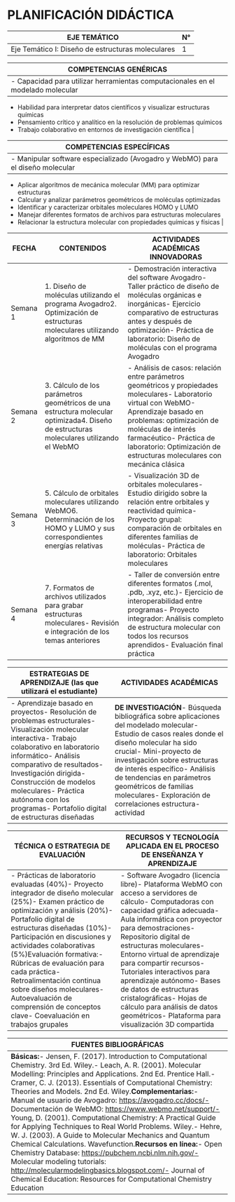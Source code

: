 # PLANIFICACIÓN DIDÁCTICA

| EJE TEMÁTICO | N° |
|-------------|-----|
| Eje Temático I: Diseño de estructuras moleculares | 1 |

| COMPETENCIAS GENÉRICAS |
|------------------------|
| - Capacidad para utilizar herramientas computacionales en el modelado molecular
- Habilidad para interpretar datos científicos y visualizar estructuras químicas
- Pensamiento crítico y analítico en la resolución de problemas químicos
- Trabajo colaborativo en entornos de investigación científica |

| COMPETENCIAS ESPECÍFICAS |
|--------------------------|
| - Manipular software especializado (Avogadro y WebMO) para el diseño molecular
- Aplicar algoritmos de mecánica molecular (MM) para optimizar estructuras
- Calcular y analizar parámetros geométricos de moléculas optimizadas
- Identificar y caracterizar orbitales moleculares HOMO y LUMO
- Manejar diferentes formatos de archivos para estructuras moleculares
- Relacionar la estructura molecular con propiedades químicas y físicas |

| FECHA | CONTENIDOS | ACTIVIDADES ACADÉMICAS INNOVADORAS |
|-------|-----------|-----------------------------------|
| Semana 1 | 1. Diseño de moléculas utilizando el programa Avogadro2. Optimización de estructuras moleculares utilizando algoritmos de MM | - Demostración interactiva del software Avogadro- Taller práctico de diseño de moléculas orgánicas e inorgánicas- Ejercicio comparativo de estructuras antes y después de optimización- Práctica de laboratorio: Diseño de moléculas con el programa Avogadro |
| Semana 2 | 3. Cálculo de los parámetros geométricos de una estructura molecular optimizada4. Diseño de estructuras moleculares utilizando el WebMO | - Análisis de casos: relación entre parámetros geométricos y propiedades moleculares- Laboratorio virtual con WebMO- Aprendizaje basado en problemas: optimización de moléculas de interés farmacéutico- Práctica de laboratorio: Optimización de estructuras moleculares con mecánica clásica |
| Semana 3 | 5. Cálculo de orbitales moleculares utilizando WebMO6. Determinación de los HOMO y LUMO y sus correspondientes energías relativas | - Visualización 3D de orbitales moleculares- Estudio dirigido sobre la relación entre orbitales y reactividad química- Proyecto grupal: comparación de orbitales en diferentes familias de moléculas- Práctica de laboratorio: Orbitales moleculares |
| Semana 4 | 7. Formatos de archivos utilizados para grabar estructuras moleculares- Revisión e integración de los temas anteriores | - Taller de conversión entre diferentes formatos (.mol, .pdb, .xyz, etc.)- Ejercicio de interoperabilidad entre programas- Proyecto integrador: Análisis completo de estructura molecular con todos los recursos aprendidos- Evaluación final práctica |

| ESTRATEGIAS DE APRENDIZAJE (las que utilizará el estudiante) | ACTIVIDADES ACADÉMICAS |
|-----------------------------------------------------------|------------------------|
| - Aprendizaje basado en proyectos- Resolución de problemas estructurales- Visualización molecular interactiva- Trabajo colaborativo en laboratorio informático- Análisis comparativo de resultados- Investigación dirigida- Construcción de modelos moleculares- Práctica autónoma con los programas- Portafolio digital de estructuras diseñadas | **DE INVESTIGACIÓN**- Búsqueda bibliográfica sobre aplicaciones del modelado molecular- Estudio de casos reales donde el diseño molecular ha sido crucial- Mini-proyecto de investigación sobre estructuras de interés específico- Análisis de tendencias en parámetros geométricos de familias moleculares- Exploración de correlaciones estructura-actividad | **DE EXTENSIÓN**- Taller abierto sobre modelado molecular para estudiantes de química- Colaboración con grupos de investigación que requieran modelado- Presentación de modelos moleculares en ferias científicas- Creación de material didáctico para visualización molecular- Vinculación con la industria química/farmacéutica local |

| TÉCNICA O ESTRATEGIA DE EVALUACIÓN | RECURSOS Y TECNOLOGÍA APLICADA EN EL PROCESO DE ENSEÑANZA Y APRENDIZAJE |
|------------------------------------|-------------------------------------------------------------------|
| - Prácticas de laboratorio evaluadas (40%)- Proyecto integrador de diseño molecular (25%)- Examen práctico de optimización y análisis (20%)- Portafolio digital de estructuras diseñadas (10%)- Participación en discusiones y actividades colaborativas (5%)Evaluación formativa:- Rúbricas de evaluación para cada práctica- Retroalimentación continua sobre diseños moleculares- Autoevaluación de comprensión de conceptos clave- Coevaluación en trabajos grupales | - Software Avogadro (licencia libre)- Plataforma WebMO con acceso a servidores de cálculo- Computadoras con capacidad gráfica adecuada- Aula informática con proyector para demostraciones- Repositorio digital de estructuras moleculares- Entorno virtual de aprendizaje para compartir recursos- Tutoriales interactivos para aprendizaje autónomo- Bases de datos de estructuras cristalográficas- Hojas de cálculo para análisis de datos geométricos- Plataforma para visualización 3D compartida |

| FUENTES BIBLIOGRÁFICAS |
|------------------------|
| **Básicas:**- Jensen, F. (2017). Introduction to Computational Chemistry. 3rd Ed. Wiley.- Leach, A. R. (2001). Molecular Modelling: Principles and Applications. 2nd Ed. Prentice Hall.- Cramer, C. J. (2013). Essentials of Computational Chemistry: Theories and Models. 2nd Ed. Wiley.**Complementarias:**- Manual de usuario de Avogadro: https://avogadro.cc/docs/- Documentación de WebMO: https://www.webmo.net/support/- Young, D. (2001). Computational Chemistry: A Practical Guide for Applying Techniques to Real World Problems. Wiley.- Hehre, W. J. (2003). A Guide to Molecular Mechanics and Quantum Chemical Calculations. Wavefunction.**Recursos en línea:**- Open Chemistry Database: https://pubchem.ncbi.nlm.nih.gov/- Molecular modeling tutorials: http://molecularmodelingbasics.blogspot.com/- Journal of Chemical Education: Resources for Computational Chemistry Education |
